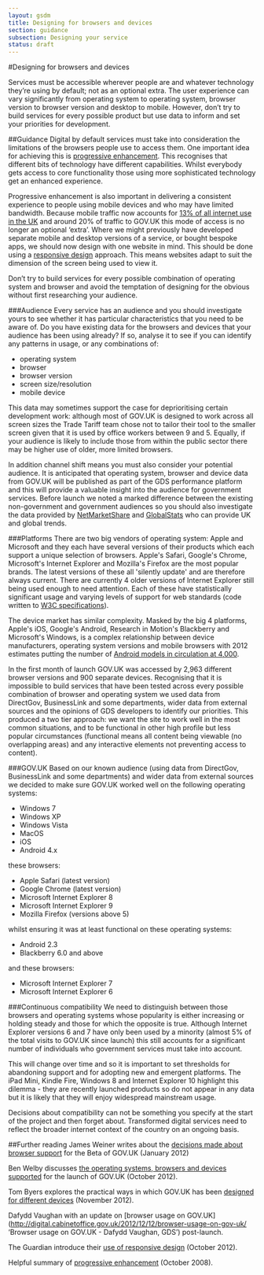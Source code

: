```yaml
---
layout: gsdm
title: Designing for browsers and devices
section: guidance
subsection: Designing your service
status: draft
---
```

    
#Designing for browsers and devices

Services must be accessible wherever people are and whatever technology they’re using by default; not as an optional extra. The user experience can vary significantly from operating system to operating system, browser version to browser version and desktop to mobile. However, don’t try to build services for every possible product but use data to inform and set your priorities for development.

##Guidance
Digital by default services must take into consideration the limitations of the browsers people use to access them. One important idea for achieving this is [progressive enhancement](http://en.wikipedia.org/wiki/Progressive_enhancement 'Progressive enhancement - Wikipedia'). This recognises that different bits of technology have different capabilities. Whilst everybody gets access to core functionality those using more sophisticated technology get an enhanced experience.

Progressive enhancement is also important in delivering a consistent experience to people using mobile devices and who may have limited bandwidth. Because mobile traffic now accounts for [13% of all internet use in the UK](http://gs.statcounter.com/#mobile_vs_desktop-GB-monthly-201211-201211-bar 'Mobile vs Desktop in United Kingdom on November 2012 | Statcounter Global Stats') and around 20% of traffic to GOV.UK this mode of access is no longer an optional ‘extra’. Where we might previously have developed separate mobile and desktop versions of a service, or bought bespoke apps, we should now design with one website in mind. This should be done using a [responsive design](http://en.wikipedia.org/wiki/Responsive_design 'Responsive Web Design - Wikipedia') approach. This means websites adapt to suit the dimension of the screen being used to view it.

Don’t try to build services for every possible combination of operating system and browser and avoid the temptation of designing for the obvious without first researching your audience.

###Audience
Every service has an audience and you should investigate yours to see whether it has particular characteristics that you need to be aware of. Do you have existing data for the browsers and devices that your audience has been using already? If so, analyse it to see if you can identify any patterns in usage, or any combinations of:
* operating system  
* browser
* browser version
* screen size/resolution
* mobile device

This data may sometimes support the case for deprioritising certain development work: although most of GOV.UK is designed to work across all screen sizes the Trade Tariff team chose not to tailor their tool to the smaller screen given that it is used by office workers between 9 and 5. Equally, if your audience is likely to include those from within the public sector there may be higher use of older, more limited browsers.

In addition channel shift means you must also consider your potential audience. It is anticipated that operating system, browser and device data from GOV.UK will be published as part of the GDS performance platform and this will provide a valuable insight into the audience for government services. Before launch we noted a marked difference between the existing non-government and government audiences so you should also investigate the data provided by [NetMarketShare](http://www.netmarketshare.com 'NetMarketShare') and [GlobalStats](http://gs.statcounter.com 'Statcounter GlobalStats') who can provide UK and global trends.

###Platforms
There are two big vendors of operating system: Apple and Microsoft and they each have several versions of their products which each support a unique selection of browsers. Apple's Safari, Google's Chrome, Microsoft's Internet Explorer and Mozilla's Firefox are the most popular brands. The latest versions of these all 'silently update' and are therefore always current. There are currently 4 older versions of Internet Explorer still being used enough to need attention. Each of these have statistically significant usage and varying levels of support for web standards (code written to [W3C specifications](http://www.w3.org/standards/ 'Standards - W3C')).

The device market has similar complexity. Masked by the big 4 platforms, Apple's iOS, Google's Android, Research in Motion's Blackberry and Microsoft's Windows, is a complex relationship between device manufacturers, operating system versions and mobile browsers with 2012 estimates putting the number of [Android models in circulation at 4,000](http://opensignalmaps.com/reports/fragmentation.php 'Android device fragmentation - OpenSignalMaps').

In the first month of launch GOV.UK was accessed by 2,963 different browser versions and 900 separate devices. Recognising that it is impossible to build services that have been tested across every possible combination of browser and operating system we used data from DirectGov, BusinessLink and some departments, wider data from external sources and the opinions of GDS developers to identify our priorities. This produced a two tier approach: we want the site to work well in the most common situations, and to be functional in other high profile but less popular circumstances (functional means all content being viewable (no overlapping areas) and any interactive elements not preventing access to content).

###GOV.UK
Based on our known audience (using data from DirectGov, BusinessLink and some departments) and wider data from external sources we decided to make sure GOV.UK worked well on the following operating systems:
* Windows 7
* Windows XP
* Windows Vista
* MacOS
* iOS
* Android 4.x

these browsers:
* Apple Safari (latest version)
* Google Chrome (latest version)
* Microsoft Internet Explorer 8
* Microsoft Internet Explorer 9
* Mozilla Firefox (versions above 5)

whilst ensuring it was at least functional on these operating systems:
* Android 2.3
* Blackberry 6.0 and above

and these browsers:
* Microsoft Internet Explorer 7
* Microsoft Internet Explorer 6

###Continuous compatibility
We need to distinguish between those browsers and operating systems whose popularity is either increasing or holding steady and those for which the opposite is true. Although Internet Explorer versions 6 and 7 have only been used by a minority (almost 5% of the total visits to GOV.UK since launch) this still accounts for a significant number of individuals who government services must take into account. 

This will change over time and so it is important to set thresholds for abandoning support and for adopting new and emergent platforms. The iPad Mini, Kindle Fire, Windows 8 and Internet Explorer 10 highlight this dilemma - they are recently launched products so do not appear in any data but it is likely that they will enjoy widespread mainstream usage. 

Decisions about compatibility can not be something you specify at the start of the project and then forget about. Transformed digital services need to reflect the broader internet context of the country on an ongoing basis.

##Further reading
James Weiner writes about the [decisions made about browser support](http://digital.cabinetoffice.gov.uk/2012/01/25/support-for-browsers/ 'Support for browsers - James Weiner, GDS') for the Beta of GOV.UK (January 2012)

Ben Welby discusses [the operating systems, browsers and devices supported](http://digital.cabinetoffice.gov.uk/2012/10/11/what-devices-are-we-supporting-at-launch-and-why/ 'What devices are we supporting at launch, and why? - Ben Welby, GDS') for the launch of GOV.UK (October 2012).

Tom Byers explores the practical ways in which GOV.UK has been [designed for different devices](http://digital.cabinetoffice.gov.uk/2012/11/02/designing-for-different-devices/ 'Designing for different devices - Tom Byers, GDS') (November 2012).

Dafydd Vaughan with an update on [browser usage on GOV.UK](http://digital.cabinetoffice.gov.uk/2012/12/12/browser-usage-on-gov-uk/ ‘Browser usage on GOV.UK - Dafydd Vaughan, GDS’) post-launch.

The Guardian introduce their [use of responsive design](http://www.guardian.co.uk/help/developer-blog/2012/oct/18/responsive-design-guardian-introduction 'Responsive design at the Guardian: an introduction') (October 2012).

Helpful summary of [progressive enhancement](http://www.alistapart.com/articles/understandingprogressiveenhancement/ 'Understanding progressive enhancement') (October 2008).

